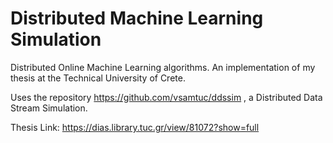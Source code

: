 # Distributed Machine Learning Simulation

Distributed Online Machine Learning algorithms.
An implementation of my thesis at the Technical University of Crete.

Uses the repository https://github.com/vsamtuc/ddssim , a Distributed Data Stream Simulation.

Thesis Link: https://dias.library.tuc.gr/view/81072?show=full

